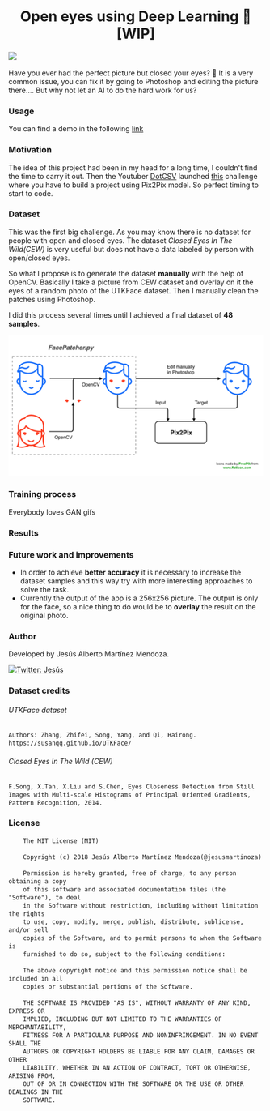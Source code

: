 <h1 align="center">Open eyes using Deep Learning 👀 [WIP]</h1>
<p>
  <img src="https://img.shields.io/badge/version-0.1-blue.svg?cacheSeconds=2592000" />
</p>
Have you ever had the perfect picture but closed your eyes? 🤦 It is a very common issue, you can fix it by going to Photoshop and editing the picture there.... But why not let an AI to do the hard work for us?

### Usage
You can find a demo in the following [link](https://overflow.ai/open-eyes-using-pix2pix)

### Motivation
The idea of this project had been in my head for a long time, I couldn't find the time to carry it out. Then the Youtuber [DotCSV](https://www.youtube.com/channel/UCy5znSnfMsDwaLlROnZ7Qbg) launched [this](https://www.youtube.com/watch?v=BNgAaCK920E&t=12s) challenge where you have to build a project using Pix2Pix model. So perfect timing to start to code.

### Dataset
This was the first big challenge. As you may know there is no dataset for people with open and closed eyes.  The dataset *Closed Eyes In The Wild(CEW)* is very useful but does not have a data labeled by person with open/closed eyes.

So what I propose is to generate the dataset **manually** with the help of OpenCV. Basically I take a picture from CEW dataset and overlay on it the eyes of a random photo of the UTKFace dataset. Then I manually clean the patches using Photoshop.

I did this process several times until I achieved a final dataset of **48 samples**.

![](https://github.com/jesusmartinoza/Open-eyes-using-Pix2Pix/blob/master/assets/training_process.png?raw=true)

### Training process
Everybody loves GAN gifs

### Results

### Future work and improvements
 - In order to achieve **better accuracy** it is necessary to increase the dataset samples and this way try with more interesting approaches to solve the task.
 - Currently the output of the app is a 256x256 picture. The output is only for the face, so a nice thing to do would be to **overlay** the result on the original photo.

### Author
Developed by Jesús Alberto Martínez Mendoza.

<a href="https://twitter.com/jesusmartinoza">
  <img alt="Twitter: Jesús" src="https://img.shields.io/twitter/follow/jesusmartinoza.svg?style=social" target="_blank" />
</a>

### Dataset credits
###### UTKFace dataset
```
Authors: Zhang, Zhifei, Song, Yang, and Qi, Hairong.
https://susanqq.github.io/UTKFace/
```

###### Closed Eyes In The Wild (CEW)
```
F.Song, X.Tan, X.Liu and S.Chen, Eyes Closeness Detection from Still Images with Multi-scale Histograms of Principal Oriented Gradients, Pattern Recognition, 2014.
```

### License
```
    The MIT License (MIT)

    Copyright (c) 2018 Jesús Alberto Martínez Mendoza(@jesusmartinoza)

    Permission is hereby granted, free of charge, to any person obtaining a copy
    of this software and associated documentation files (the "Software"), to deal
    in the Software without restriction, including without limitation the rights
    to use, copy, modify, merge, publish, distribute, sublicense, and/or sell
    copies of the Software, and to permit persons to whom the Software is
    furnished to do so, subject to the following conditions:

    The above copyright notice and this permission notice shall be included in all
    copies or substantial portions of the Software.

    THE SOFTWARE IS PROVIDED "AS IS", WITHOUT WARRANTY OF ANY KIND, EXPRESS OR
    IMPLIED, INCLUDING BUT NOT LIMITED TO THE WARRANTIES OF MERCHANTABILITY,
    FITNESS FOR A PARTICULAR PURPOSE AND NONINFRINGEMENT. IN NO EVENT SHALL THE
    AUTHORS OR COPYRIGHT HOLDERS BE LIABLE FOR ANY CLAIM, DAMAGES OR OTHER
    LIABILITY, WHETHER IN AN ACTION OF CONTRACT, TORT OR OTHERWISE, ARISING FROM,
    OUT OF OR IN CONNECTION WITH THE SOFTWARE OR THE USE OR OTHER DEALINGS IN THE
    SOFTWARE.

```

